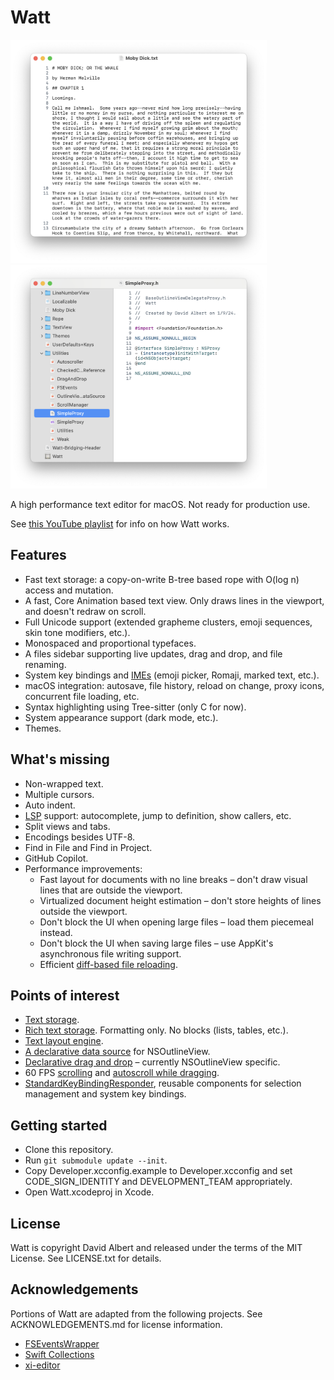 # Watt

<div float="left">
    <img width="410" src="/Assets/screenshot1.png?raw=true">
    <img width="410" src="/Assets/screenshot2.png?raw=true">
</div>

A high performance text editor for macOS. Not ready for production use.

See [this YouTube playlist](https://www.youtube.com/playlist?list=PLlwwvfE7L-7mSr2D5aONsutyHO4-xYC5Z) for info on how Watt works.

## Features

- Fast text storage: a copy-on-write B-tree based rope with O(log n) access and mutation.
- A fast, Core Animation based text view. Only draws lines in the viewport, and doesn't redraw on scroll.
- Full Unicode support (extended grapheme clusters, emoji sequences, skin tone modifiers, etc.).
- Monospaced and proportional typefaces.
- A files sidebar supporting live updates, drag and drop, and file renaming.
- System key bindings and [IMEs](https://en.wikipedia.org/wiki/Input_method) (emoji picker, Romaji, marked text, etc.).
- macOS integration: autosave, file history, reload on change, proxy icons, concurrent file loading, etc.
- Syntax highlighting using Tree-sitter (only C for now).
- System appearance support (dark mode, etc.).
- Themes.

## What's missing

- Non-wrapped text.
- Multiple cursors.
- Auto indent.
- [LSP](https://microsoft.github.io/language-server-protocol/) support: autocomplete, jump to definition, show callers, etc.
- Split views and tabs.
- Encodings besides UTF-8.
- Find in File and Find in Project.
- GitHub Copilot.
- Performance improvements:
    - Fast layout for documents with no line breaks – don't draw visual lines that are outside the viewport. 
    - Virtualized document height estimation – don't store heights of lines outside the viewport.
    - Don't block the UI when opening large files – load them piecemeal instead.
    - Don't block the UI when saving large files – use AppKit's asynchronous file writing support.
    - Efficient [diff-based file reloading](https://github.com/xi-editor/xi-editor/blob/master/rust/rope/src/diff.rs).

## Points of interest

- [Text storage](/Watt/Rope/Rope.swift).
- [Rich text storage](/Watt/Rope/AttributedRope.swift). Formatting only. No blocks (lists, tables, etc.).
- [Text layout engine](/Watt/LayoutManager/LayoutManager.swift).
- [A declarative data source](/Watt/Utilities/OutlineViewDiffableDataSource.swift) for NSOutlineView.
- [Declarative drag and drop](/Watt/Utilities/DragAndDrop.swift) – currently NSOutlineView specific.
- 60 FPS [scrolling](/Watt/Utilities/ScrollManager.swift) and [autoscroll while dragging](/Watt/Utilities/Autoscroller.swift).
- [StandardKeyBindingResponder](/StandardKeyBindingResponder), reusable components for selection management and system key bindings.

## Getting started

- Clone this repository.
- Run `git submodule update --init`.
- Copy Developer.xcconfig.example to Developer.xcconfig and set CODE_SIGN_IDENTITY and DEVELOPMENT_TEAM appropriately.
- Open Watt.xcodeproj in Xcode.

## License

Watt is copyright David Albert and released under the terms of the MIT License. See LICENSE.txt for details.

## Acknowledgements

Portions of Watt are adapted from the following projects. See ACKNOWLEDGEMENTS.md for license information.

- [FSEventsWrapper](https://github.com/Frizlab/FSEventsWrapper)
- [Swift Collections](https://github.com/apple/swift-collections)
- [xi-editor](https://github.com/xi-editor/xi-editor)
